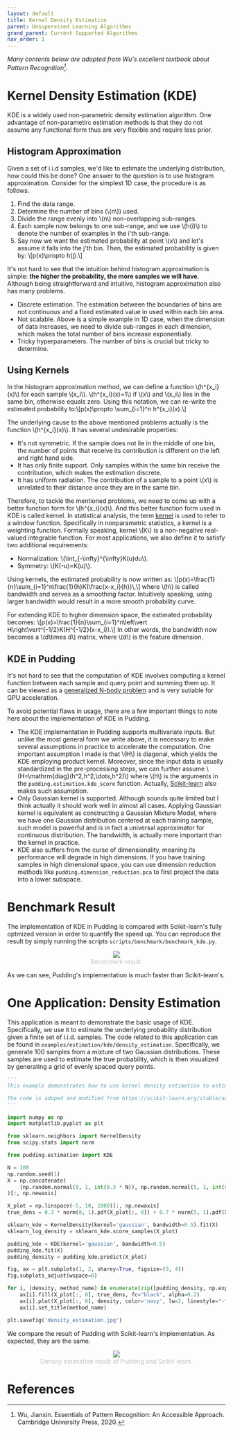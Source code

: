 ```yaml
---
layout: default
title: Kernel Density Estimation
parent: Unsupervised Learning Algorithms
grand_parent: Current Supported Algorithms
nav_order: 1
---
```

*Many contents below are adopted from Wu's excellent textbook about Pattern Recognition[^1].*

# Kernel Density Estimation (KDE)

KDE is a widely used non-parametric density estimation algorithm. One advantage of non-parametirc estimation methods is that they do not assume any functional form thus are very flexible and require less prior.

## Histogram Approximation

Given a set of i.i.d samples, we'd like to estimate the underlying distribution, how could this be done? One answer to the question is to use histogram approximation. Consider for the simplest 1D case, the procedure is as follows.

1. Find the data range.
2. Determine the number of bins (\\(n\\)) used.
3. Divide the range evenly into \\(n\\) non-overlapping sub-ranges.
4. Each sample now belongs to one sub-range, and we use \\(h(i)\\) to denote the number of examples in the i'th sub-range.
5. Say now we want the estimated probability at point \\(x\\) and let's assume it falls into the j'th bin. Then, the estimated probability is given by: \\[p(x)\propto h(j)\.\\]

It's not hard to see that the intuition behind histogram approximation is simple: **the higher the probability, the more samples we will have**. Although being straightforward and intuitive, histogram approximation also has many problems.

* Discrete estimation. The estimation between the boundaries of bins are not continuous and a fixed estimated value in used within each bin area.
* Not scalable. Above is a simple example in 1D case, when the dimension of data increases, we need to divide sub-ranges in each dimension, which makes the total number of bins increase exponentially.
* Tricky hyperparameters. The number of bins is crucial but tricky to determine.

## Using Kernels

In the histogram approximation method, we can define a function \\(h^{x_i}(x)\\) for each sample \\(x_i\\). \\(h^{x_i}(x)=1\\) if \\(x\\) and \\(x_i\\) lies in the same bin, otherwise equals zero. Using this notation, we can re-write the estimated probability to:\\[p(x)\propto \sum_{i=1}^n h^{x_i}(x)\.\\]

The underlying cause to the above mentioned problems actually is the function \\(h^{x_i}(x)\\). It has several undesirable properties:

* It's not symmetric. If the sample does not lie in the middle of one bin, the number of points that receive its contribution is different on the left and right hand side.
* It has only finite support. Only samples within the same bin receive the contribution, which makes the estimation discrete.
* It has uniform radiation. The contribution of a sample to a point \\(x\\) is unrelated to their distance once they are in the same bin.

Therefore, to tackle the mentioned problems, we need to come up with a better function form for \\(h^{x_i}(x)\\). And this better function form used in KDE is called kernel. In statistical analysis, the term [kernel](https://en.wikipedia.org/wiki/Kernel_(statistics)) is used to refer to a window function. Specifically in nonparametric statistics, a kernel is a weighting function. Formally speaking, kernel \\(K\\) is a non-negative real-valued integrable function. For most applications, we also define it to satisfy two additional requirements:

* Normalization: \\(\int_{-\infty}^{\infty}K(u)du\\).
* Symmetry: \\(K(-u)=K(u)\\).

Using kernels, the estimated probability is now written as:
\\[p(x)=\frac{1}{n}\sum_{i=1}^n\frac{1}{h}K(\frac{x-x_i}{h})\\\,\\]
where \\(h\\) is called bandwidth and serves as a smoothing factor. Intuitively speaking, using larger bandwidth would result in a more smooth probability curve.

For extending KDE to higher dimension space, the estimated probability becomes:
\\[p(x)=\frac{1}{n}\sum_{i=1}^n\left\vert H\right\vert^{-1/2}K(H^{-1/2}(x-x_i))\.\\]
In other words, the bandwidth now becomes a \\(d\times d\\) matrix, where \\(d\\) is the feature dimension.

## KDE in Pudding

It's not hard to see that the computation of KDE involves computing a kernel function between each sample and query point and summing them up. It can be viewed as a [generalized N-body problem](http://www.cs.cmu.edu/~agray/nbody.html) and is very sutiable for GPU acceleration.

To avoid potential flaws in usage, there are a few important things to note here about the implementation of KDE in Pudding.

* The KDE implementation in Pudding supports multivariate inputs. But unlike the most general form we write above, it is necessary to make several assumptions in practice to accelerate the computation. One important assumption I made is that \\(H\\) is diagonal, which yields the KDE employing product kernel. Moreover, since the input data is usually standardized in the pre-processing steps, we can further assume \\(H=\mathrm{diag}(h^2,h^2,\dots,h^2)\\) where \\(h\\) is the arguments in the ```pudding.estimation.kde_score``` function. Actually, [Scikit-learn](https://scikit-learn.org/stable/modules/density.html#kernel-density) also makes such assumption.
* Only Gaussian kernel is supported. Although sounds quite limited but I think actually it should work well in almost all cases. Applying Gaussian kernel is equivalent as constructing a Gaussian Mixture Model, where we have one Gaussian distribution centered at each training sample, such model is powerful and is in fact a universal approximator for continuous distribution. The bandwidth, is actually more important than the kernel in practice.
* KDE also suffers from the curse of dimensionality, meaning its performance will degrade in high dimensions. If you have training samples in high dimensional space, you can use dimension reduction methods like ```pudding.dimension_reduction.pca``` to first project the data into a lower subspace.

# Benchmark Result

The implementation of KDE in Pudding is compared with Scikit-learn's fully optmized version in order to quantify the speed up. You can reproduce the result by simply running the scripts ```scripts/benchmark/benchmark_kde.py```.

<div align=center>
<img src="../../../assets/kde_benchmark_num_points.jpg">
<center style="font-size:14px;color:#C0C0C0;">Benchmark result.</center> 
</div>

As we can see, Pudding's implementation is much faster than Scikit-learn's.

# One Application: Density Estimation

This application is meant to demonstrate the basic usage of KDE. Specifically, we use it to estimate the underlying probability distribution given a finite set of i.i.d. samples. The code related to this application can be found in ```examples/estimation/kde/density_estimation```. Specifically, we generate 100 samples from a mixture of two Gaussian distributions. These samples are used to estimate the true probability, which is then visualized by generating a grid of evenly spaced query points.

```python
'''
This example demonstrates how to use kernel density estimation to estimate the underlying density of a set of i.i.d 1D samples.

The code is adoped and modified from https://scikit-learn.org/stable/auto_examples/neighbors/plot_kde_1d.html#sphx-glr-auto-examples-neighbors-plot-kde-1d-py.
'''

import numpy as np
import matplotlib.pyplot as plt

from sklearn.neighbors import KernelDensity
from scipy.stats import norm

from pudding.estimation import KDE

N = 100
np.random.seed(1)
X = np.concatenate(
    (np.random.normal(0, 1, int(0.3 * N)), np.random.normal(5, 1, int(0.7 * N)))
)[:, np.newaxis]

X_plot = np.linspace(-5, 10, 1000)[:, np.newaxis]
true_dens = 0.3 * norm(0, 1).pdf(X_plot[:, 0]) + 0.7 * norm(5, 1).pdf(X_plot[:, 0])

sklearn_kde = KernelDensity(kernel='gaussian', bandwidth=0.5).fit(X)
sklearn_log_density = sklearn_kde.score_samples(X_plot)

pudding_kde = KDE(kernel='gaussian', bandwidth=0.5)
pudding_kde.fit(X)
pudding_density = pudding_kde.predict(X_plot)

fig, ax = plt.subplots(1, 2, sharey=True, figsize=(9, 4))
fig.subplots_adjust(wspace=0)

for i, (density, method_name) in enumerate(zip([pudding_density, np.exp(sklearn_log_density)], ['Pudding', 'Scikit-learn'])):
    ax[i].fill(X_plot[:, 0], true_dens, fc="black", alpha=0.2)
    ax[i].plot(X_plot[:, 0], density, color='navy', lw=2, linestyle="-")
    ax[i].set_title(method_name)

plt.savefig('density_estimation.jpg')
```

We compare the result of Pudding with Scikit-learn's implementation. As expected, they are the same.

<div align=center>
<img src="../../../assets/density_estimation.jpg">
<center style="font-size:14px;color:#C0C0C0;">Density estimation result of Pudding and Scikit-learn.</center> 
</div>


# References
[^1]: Wu, Jianxin. Essentials of Pattern Recognition: An Accessible Approach. Cambridge University Press, 2020.
